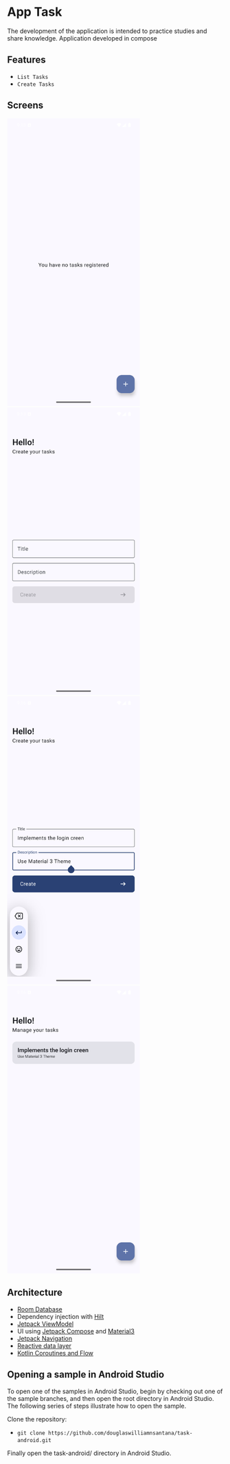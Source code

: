
# App Task

The development of the application is intended to practice studies and share knowledge. Application developed in compose

## Features

- `List Tasks`
- `Create Tasks`

## Screens

<p>
  <img src="screenshots/screen_home.png" width="309">
  <img src="screenshots/screen_register.png" width="309">
  <img src="screenshots/screen_register2.png" width="309">
  <img src="screenshots/screen_home2.png" width="309">
</p>

## Architecture

* [Room Database](https://developer.android.com/training/data-storage/room)
* Dependency injection with [Hilt](https://developer.android.com/training/dependency-injection/hilt-android)
* [Jetpack ViewModel](https://developer.android.com/topic/libraries/architecture/viewmodel)
* UI using [Jetpack Compose](https://developer.android.com/jetpack/compose) and [Material3](https://developer.android.com/jetpack/androidx/releases/compose-material3)
* [Jetpack Navigation](https://developer.android.com/jetpack/compose/navigation)
* [Reactive data layer](https://developer.android.com/topic/architecture/data-layer)
* [Kotlin Coroutines and Flow](https://developer.android.com/kotlin/coroutines)

## Opening a sample in Android Studio

To open one of the samples in Android Studio, begin by checking out one of the sample branches, and then open the root directory in Android Studio. The following series of steps illustrate how to open the sample.

Clone the repository:

- `git clone https://github.com/douglaswilliamnsantana/task-android.git`

Finally open the task-android/ directory in Android Studio.
